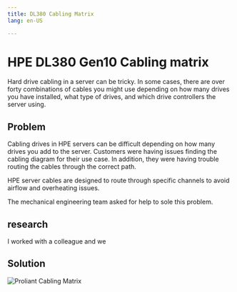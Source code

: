 ```yaml
---
title: DL380 Cabling Matrix
lang: en-US

---
```


# HPE DL380 Gen10 Cabling matrix

<!--- Maybe name this something else --->

Hard drive cabling in a server can be tricky. In some cases, there are over forty combinations of cables you might use depending on how many drives you have installed, what type of drives, and which drive controllers the server using.


## Problem
Cabling drives in HPE servers can be difficult depending on how many drives you add to the server. Customers were having issues finding the cabling diagram for their use case. In addition, they were having trouble routing the cables through the correct path.

HPE server cables are designed to route through specific channels to avoid airflow and overheating issues.

The mechanical engineering team asked for help to sole this problem.

## research

I worked with a colleague and we

## Solution


![Proliant Cabling Matrix](ttps://chriskpeterson.github.io/vuepress2/public/proliant-cabling-matrix.png)
